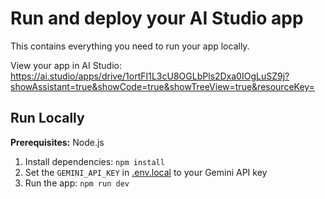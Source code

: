 # Run and deploy your AI Studio app

This contains everything you need to run your app locally.

View your app in AI Studio: https://ai.studio/apps/drive/1ortFI1L3cU8OGLbPls2Dxa0IOgLuSZ9j?showAssistant=true&showCode=true&showTreeView=true&resourceKey=

## Run Locally

**Prerequisites:**  Node.js


1. Install dependencies:
   `npm install`
2. Set the `GEMINI_API_KEY` in [.env.local](.env.local) to your Gemini API key
3. Run the app:
   `npm run dev`
